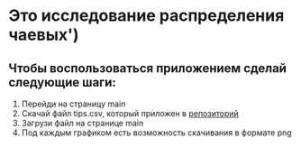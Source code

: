 # Это исследование распределения чаевых')
## Чтобы воспользоваться приложением сделай следующие шаги:
1. Перейди на страницу main  
2. Скачай файл tips.csv, который приложен в [репозиторий](https://github.com/PolyakovK/streamlit_project2)  
3. Загрузи файл на странице main  
4. Под каждым графиком есть возможность скачивания в формате png  
